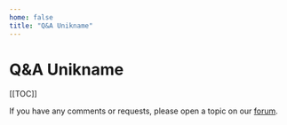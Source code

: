 ```yaml
---
home: false
title: "Q&A Unikname"
---
```


# Q&A Unikname

[[TOC]]

If you have any comments or requests, please open a topic on our [forum](https://forum.unikname.com/).

